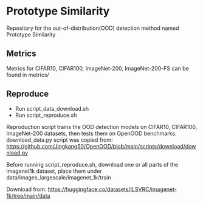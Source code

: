 # Prototype Similarity
Repository for the out-of-distribution(OOD) detection method named Prototype Similarity

## Metrics
Metrics for CIFAR10, CIFAR100, ImageNet-200, ImageNet-200-FS can be found in metrics/

## Reproduce
- Run script_data_download.sh
- Run script_reproduce.sh

Reproduction script trains the OOD detection models on CIFAR10, CIFAR100, ImageNet-200 datasets, then tests them on OpenOOD benchmarks.
download_data.py script was copied from: https://github.com/Jingkang50/OpenOOD/blob/main/scripts/download/download.py

Before running script_reproduce.sh, download one or all parts of the imagenet1k dataset, place them under data/images_largescale/imagenet_1k/train

Download from: https://huggingface.co/datasets/ILSVRC/imagenet-1k/tree/main/data



